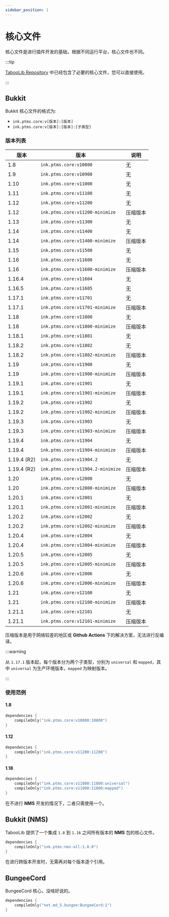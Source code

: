 ```yaml
---
sidebar_position: 1
---
```


# 核心文件

核心文件是进行插件开发的基础，根据不同运行平台，核心文件也不同。

:::tip

[TabooLib Repository](https://repo.tabooproject.org) 中已经包含了必要的核心文件，您可以直接使用。

:::

## Bukkit

Bukkit 核心文件的格式为:

- `ink.ptms.core:v[版本]:[版本]`
- `ink.ptms.core:v[版本]:[版本]:[子类型]`

### 版本列表

| 版本        | 版本                              | 说明     |
|-------------|-----------------------------------|---------|
| 1.8         | `ink.ptms.core:v10800`            | 无       |
| 1.9         | `ink.ptms.core:v10900`            | 无       |
| 1.10        | `ink.ptms.core:v11000`            | 无       |
| 1.11        | `ink.ptms.core:v11100`            | 无       |
| 1.12        | `ink.ptms.core:v11200`            | 无       |
| 1.12        | `ink.ptms.core:v11200-minimize`   | 压缩版本 |
| 1.13        | `ink.ptms.core:v11300`            | 无       |
| 1.14        | `ink.ptms.core:v11400`            | 无       |
| 1.14        | `ink.ptms.core:v11400-minimize`   | 压缩版本 |
| 1.15        | `ink.ptms.core:v11500`            | 无       |
| 1.16        | `ink.ptms.core:v11600`            | 无       |
| 1.16        | `ink.ptms.core:v11600-minimize`   | 压缩版本 |
| 1.16.4      | `ink.ptms.core:v11604`            | 无       |
| 1.16.5      | `ink.ptms.core:v11605`            | 无       |
| 1.17.1      | `ink.ptms.core:v11701`            | 无       |
| 1.17.1      | `ink.ptms.core:v11701-minimize`   | 压缩版本 |
| 1.18        | `ink.ptms.core:v11800`            | 无       |
| 1.18        | `ink.ptms.core:v11800-minimize`   | 压缩版本 |
| 1.18.1      | `ink.ptms.core:v11801`            | 无       |
| 1.18.2      | `ink.ptms.core:v11802`            | 无       |
| 1.18.2      | `ink.ptms.core:v11802-minimize`   | 压缩版本 |
| 1.19        | `ink.ptms.core:v11900`            | 无       |
| 1.19        | `ink.ptms.core:v11900-minimize`   | 压缩版本 |
| 1.19.1      | `ink.ptms.core:v11901`            | 无       |
| 1.19.1      | `ink.ptms.core:v11901-minimize`   | 压缩版本 |
| 1.19.2      | `ink.ptms.core:v11902`            | 无       |
| 1.19.2      | `ink.ptms.core:v11902-minimize`   | 压缩版本 |
| 1.19.3      | `ink.ptms.core:v11903`            | 无       |
| 1.19.3      | `ink.ptms.core:v11903-minimize`   | 压缩版本 |
| 1.19.4      | `ink.ptms.core:v11904`            | 无       |
| 1.19.4      | `ink.ptms.core:v11904-minimize`   | 压缩版本 |
| 1.19.4 (R2) | `ink.ptms.core:v11904.2`          | 无       |
| 1.19.4 (R2) | `ink.ptms.core:v11904.2-minimize` | 压缩版本 |
| 1.20        | `ink.ptms.core:v12000`            | 无       |
| 1.20        | `ink.ptms.core:v12000-minimize`   | 压缩版本 |
| 1.20.1      | `ink.ptms.core:v12001`            | 无       |
| 1.20.1      | `ink.ptms.core:v12001-minimize`   | 压缩版本 |
| 1.20.2      | `ink.ptms.core:v12002`            | 无       |
| 1.20.2      | `ink.ptms.core:v12002-minimize`   | 压缩版本 |
| 1.20.4      | `ink.ptms.core:v12004`            | 无       |
| 1.20.4      | `ink.ptms.core:v12004-minimize`   | 压缩版本 |
| 1.20.5      | `ink.ptms.core:v12005`            | 无       |
| 1.20.5      | `ink.ptms.core:v12005-minimize`   | 压缩版本 |
| 1.20.6      | `ink.ptms.core:v12006`            | 无       |
| 1.20.6      | `ink.ptms.core:v12006-minimize`   | 压缩版本 |
| 1.21        | `ink.ptms.core:v12100`            | 无       |
| 1.21        | `ink.ptms.core:v12100-minimize`   | 压缩版本 |
| 1.21.1      | `ink.ptms.core:v12101`            | 无       |
| 1.21.1      | `ink.ptms.core:v12101-minimize`   | 压缩版本 |

压缩版本是用于网络较差的地区或 **Github Actions** 下的解决方案，无法进行反编译。

:::warning

从 `1.17.1` 版本起，每个版本分为两个子类型，分别为 `universal` 和 `mapped`，其中 `universal` 为生产环境版本，`mapped` 为映射版本。

:::

### 使用范例

#### 1.8

```kotlin title="build.gradle.kts"
dependencies {
    compileOnly("ink.ptms.core:v10800:10800")
}
```

#### 1.12

```kotlin title="build.gradle.kts"
dependencies {
    compileOnly("ink.ptms.core:v11200:11200")
}
```

#### 1.18

```kotlin title="build.gradle.kts"
dependencies {
    compileOnly("ink.ptms.core:v11800:11800:universal")
    compileOnly("ink.ptms.core:v11800:11800:mapped")
}
```

在不进行 **NMS** 开发的情况下，二者只需使用一个。

## Bukkit (NMS)

TabooLib 提供了一个集成 `1.8` 到 `1.16` 之间所有版本的 **NMS** 包的核心文件。

```kotlin title="build.gradle.kts"
dependencies {
    compileOnly("ink.ptms:nms-all:1.0.0")
}
```

在进行跨版本开发时，无需再对每个版本逐个引用。

## BungeeCord

BungeeCord 核心，没啥好说的。

```kotlin title="build.gradle.kts"
dependencies {
    compileOnly("net.md_5.bungee:BungeeCord:1")
}
```

